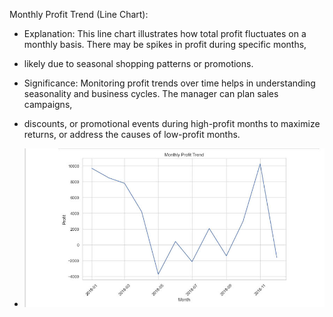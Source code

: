 Monthly Profit Trend (Line Chart):

- Explanation: This line chart illustrates how total profit fluctuates on a monthly basis. There may be spikes in profit during specific months,
- likely due to seasonal shopping patterns or promotions.
- Significance: Monitoring profit trends over time helps in understanding seasonality and business cycles. The manager can plan sales campaigns,
- discounts, or promotional events during high-profit months to maximize returns, or address the causes of low-profit months.

- ![Line Chart](image/line.jpg)
